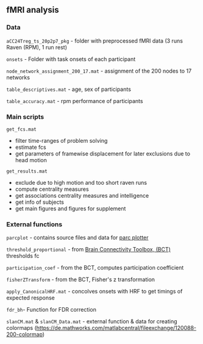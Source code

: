
## fMRI analysis

### Data

`aCC24Treg_ts_20p2p7_pkg` - folder with preprocessed fMRI data (3 runs Raven (RPM), 1 run rest)

`onsets` - Folder with task onsets of each participant
	
`node_network_assignment_200_17.mat` - assignment of the 200 nodes to 17 networks

`table_descriptives.mat` - age, sex of participants

`table_accuracy.mat` - rpm performance of participants

### Main scripts	

`get_fcs.mat`

  - filter time-ranges of problem solving 
  - estimate fcs
  - get parameters of framewise displacement for later exclusions due to head motion	

`get_results.mat`

  - exclude due to high motion and too short raven runs
  - compute centrality measures 
  - get associations centrality measures and intelligence
  - get info of subjects
  - get main figures and figures for supplement
	

### External functions	

`parcplot` - contains source files and data for [parc plotter](https://github.com/faskowit/parc_plotter)
		
`threshold_proportional` - from [Brain Connectivity Toolbox, (BCT)](https://sites.google.com/site/bctnet/home) thresholds fc

`participation_coef` - from the BCT, computes participation coefficient

`fisherZTransform` - from the BCT, Fisher's z transformation

`apply_CanonicalHRF.mat` - concolves onsets with HRF to get timings of expected response

`fdr_bh`- Function for FDR correction

`slanCM.mat` & `slanCM_Data.mat` - external function & data for creating colormaps (https://de.mathworks.com/matlabcentral/fileexchange/120088-200-colormap)
